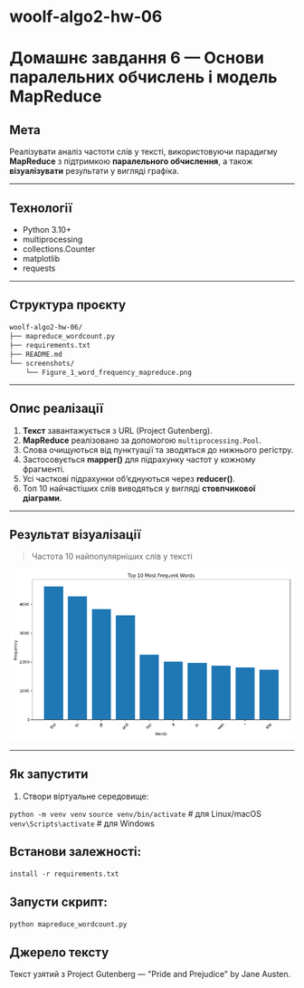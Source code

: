 # woolf-algo2-hw-06

# Домашнє завдання 6 — Основи паралельних обчислень і модель MapReduce

## Мета

Реалізувати аналіз частоти слів у тексті, використовуючи парадигму **MapReduce** з підтримкою **паралельного обчислення**, а також **візуалізувати** результати у вигляді графіка.

---

## Технології

- Python 3.10+
- multiprocessing
- collections.Counter
- matplotlib
- requests

---

## Структура проєкту
```
woolf-algo2-hw-06/
├── mapreduce_wordcount.py
├── requirements.txt
├── README.md
└── screenshots/
    └── Figure_1_word_frequency_mapreduce.png
```

---

## Опис реалізації

1. **Текст** завантажується з URL (Project Gutenberg).
2. **MapReduce** реалізовано за допомогою `multiprocessing.Pool`.
3. Слова очищуються від пунктуації та зводяться до нижнього регістру.
4. Застосовується **mapper()** для підрахунку частот у кожному фрагменті.
5. Усі часткові підрахунки об’єднуються через **reducer()**.
6. Топ 10 найчастіших слів виводяться у вигляді **стовпчикової діаграми**.

---

## Результат візуалізації

> Частота 10 найпопулярніших слів у тексті

![Частота слів у тексті MapReduce](./screenshots/Figure_1_word_frequency_mapreduce.png)

---

## Як запустити

1. Створи віртуальне середовище:

`python -m venv venv`
`source venv/bin/activate`  # для Linux/macOS
`venv\Scripts\activate`   # для Windows

## Встанови залежності:

`install -r requirements.txt`

## Запусти скрипт:

`python mapreduce_wordcount.py`

## Джерело тексту

Текст узятий з Project Gutenberg — "Pride and Prejudice" by Jane Austen.